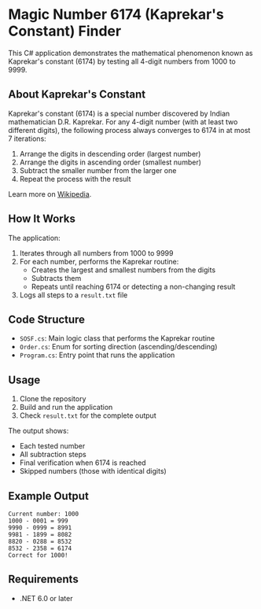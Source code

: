 # Magic Number 6174 (Kaprekar's Constant) Finder

This C# application demonstrates the mathematical phenomenon known as Kaprekar's constant (6174) by testing all 4-digit numbers from 1000 to 9999.

## About Kaprekar's Constant

Kaprekar's constant (6174) is a special number discovered by Indian mathematician D.R. Kaprekar. For any 4-digit number (with at least two different digits), the following process always converges to 6174 in at most 7 iterations:

1. Arrange the digits in descending order (largest number)
2. Arrange the digits in ascending order (smallest number)
3. Subtract the smaller number from the larger one
4. Repeat the process with the result

Learn more on [Wikipedia](https://en.wikipedia.org/wiki/6174).

## How It Works

The application:
1. Iterates through all numbers from 1000 to 9999
2. For each number, performs the Kaprekar routine:
   - Creates the largest and smallest numbers from the digits
   - Subtracts them
   - Repeats until reaching 6174 or detecting a non-changing result
3. Logs all steps to a `result.txt` file

## Code Structure

- `SOSF.cs`: Main logic class that performs the Kaprekar routine
- `Order.cs`: Enum for sorting direction (ascending/descending)
- `Program.cs`: Entry point that runs the application

## Usage

1. Clone the repository
2. Build and run the application
3. Check `result.txt` for the complete output

The output shows:
- Each tested number
- All subtraction steps
- Final verification when 6174 is reached
- Skipped numbers (those with identical digits)

## Example Output
```
Current number: 1000
1000 - 0001 = 999
9990 - 0999 = 8991
9981 - 1899 = 8082
8820 - 0288 = 8532
8532 - 2358 = 6174
Correct for 1000!
```

## Requirements
- .NET 6.0 or later
